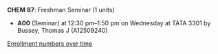**CHEM 87**: Freshman Seminar (1 units)

- **A00** (Seminar) at 12:30 pm–1:50 pm on Wednesday at TATA 3301 by Bussey, Thomas J (A12509240)

[Enrollment numbers over time](./CHEM87.tsv)
